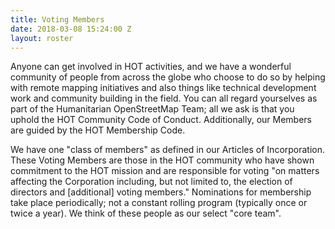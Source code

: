 ```yaml
---
title: Voting Members
date: 2018-03-08 15:24:00 Z
layout: roster
---
```


Anyone can get involved in HOT activities, and we have a wonderful community of people from across the globe who choose to do so by helping with remote mapping initiatives and also things like technical development work and community building in the field. You can all regard yourselves as part of the Humanitarian OpenStreetMap Team; all we ask is that you uphold the HOT Community Code of Conduct. Additionally, our Members are guided by the HOT Membership Code.

We have one "class of members" as defined in our Articles of Incorporation. These Voting Members are those in the HOT community who have shown commitment to the HOT mission and are responsible for voting "on matters affecting the Corporation including, but not limited to, the election of directors and [additional] voting members." Nominations for membership take place periodically; not a constant rolling program (typically once or twice a year).  We think of these people as our select "core team".
